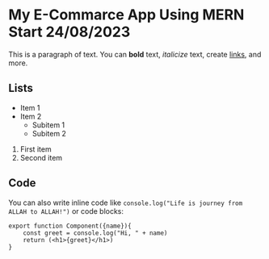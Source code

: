 # My E-Commarce App Using MERN Start 24/08/2023

This is a paragraph of text. You can **bold** text, *italicize* text, create [links](https://www.grammer-bazar.com.bd), and more.

## Lists

- Item 1
- Item 2
  - Subitem 1
  - Subitem 2

1. First item
2. Second item

## Code

You can also write inline code like `console.log("Life is journey from ALLAH to ALLAH!")` or code blocks:

```React 
export function Component({name}){
    const greet = console.log("Hi, " + name)
    return (<h1>{greet}</h1>)
}
